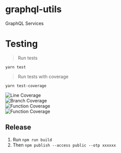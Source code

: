 # graphql-utils
GraphQL Services

# Testing

> Run tests

```yarn test```

> Run tests with coverage
>
```yarn test-coverage```

<img src="coverage/badge-lines.svg" alt="Line Coverage"> 
<br>
<img src="coverage/badge-branches.svg" alt="Branch Coverage"> 
<br>
<img src="coverage/badge-functions.svg" alt="Function Coverage"> 
<br>
<img src="coverage/badge-statements.svg" alt="Function Coverage"> 
<br>


## Release
1. Run `npm run build`
2. Then `npm publish --access public --otp xxxxxx`